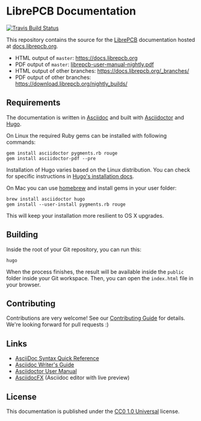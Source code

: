 # LibrePCB Documentation

[![Travis Build Status](https://travis-ci.org/LibrePCB/librepcb-doc.svg?branch=master)](https://travis-ci.org/LibrePCB/librepcb-doc)

This repository contains the source for the [LibrePCB](http://librepcb.org)
documentation hosted at [docs.librepcb.org](https://docs.librepcb.org).

- HTML output of `master`: https://docs.librepcb.org
- PDF output of `master`: [librepcb-user-manual-nightly.pdf](https://download.librepcb.org/nightly_builds/master/librepcb-user-manual-nightly.pdf)
- HTML output of other branches: https://docs.librepcb.org/_branches/
- PDF output of other branches: https://download.librepcb.org/nightly_builds/

## Requirements

The documentation is written in [Asciidoc](https://asciidoctor.org/docs/what-is-asciidoc/)
and built with [Asciidoctor](https://asciidoctor.org/) and [Hugo](https://gohugo.io/).

On Linux the required Ruby gems can be installed with following commands:

    gem install asciidoctor pygments.rb rouge
    gem install asciidoctor-pdf --pre

Installation of Hugo varies based on the Linux distribution. You can check for
specific instructions in [Hugo's installation docs](https://gohugo.io/getting-started/installing/#linux).

On Mac you can use [homebrew](https://brew.sh/) and install gems in your user
folder:

    brew install asciidoctor hugo
    gem install --user-install pygments.rb rouge

This will keep your installation more resilient to OS X upgrades.

## Building

Inside the root of your Git repository, you can run this:

    hugo

When the process finishes, the result will be available inside the `public`
folder inside your Git workspace. Then, you can open the `index.html` file in your browser.

## Contributing

Contributions are very welcome! See our [Contributing Guide](CONTRIBUTING.md)
for details. We're looking forward for pull requests :)

## Links

- [AsciiDoc Syntax Quick Reference](https://asciidoctor.org/docs/asciidoc-syntax-quick-reference/)
- [Asciidoc Writer's Guide](https://asciidoctor.org/docs/asciidoc-writers-guide/)
- [Asciidoctor User Manual](https://asciidoctor.org/docs/user-manual/)
- [AsciidocFX](https://www.asciidocfx.com/) (Asciidoc editor with live preview)

## License

This documentation is published under the
[CC0 1.0 Universal](https://creativecommons.org/publicdomain/zero/1.0/legalcode)
license.
